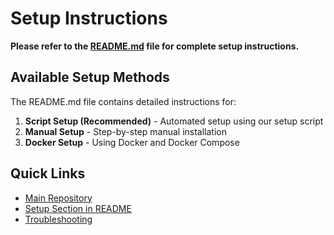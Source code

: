 # Setup Instructions

**Please refer to the [README.md](https://github.com/AOSSIE-Org/PictoPy/blob/main/README.md#setup) file for complete setup instructions.**

## Available Setup Methods

The README.md file contains detailed instructions for:

1. **Script Setup (Recommended)** - Automated setup using our setup script
2. **Manual Setup** - Step-by-step manual installation
3. **Docker Setup** - Using Docker and Docker Compose

## Quick Links

- [Main Repository](https://github.com/AOSSIE-Org/PictoPy)
- [Setup Section in README](https://github.com/AOSSIE-Org/PictoPy/blob/main/README.md#setup)
- [Troubleshooting](https://github.com/AOSSIE-Org/PictoPy/blob/main/README.md#troubleshooting)
